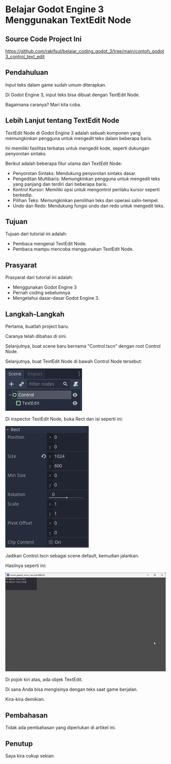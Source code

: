 # Belajar Godot Engine 3 Menggunakan TextEdit Node

## Source Code Project Ini

https://github.com/rakifsul/belajar_coding_godot_3/tree/main/contoh_godot3_control_text_edit

## Pendahuluan

Input teks dalam game sudah umum diterapkan.

Di Godot Engine 3, input teks bisa dibuat dengan TextEdit Node.

Bagaimana caranya? Mari kita coba.

## Lebih Lanjut tentang TextEdit Node

TextEdit Node di Godot Engine 3 adalah sebuah komponen yang memungkinkan pengguna untuk mengedit teks dalam beberapa baris.

Ini memiliki fasilitas terbatas untuk mengedit kode, seperti dukungan penyorotan sintaks.

Berikut adalah beberapa fitur utama dari TextEdit Node:

-   Penyorotan Sintaks: Mendukung penyorotan sintaks dasar.
-   Pengeditan Multibaris: Memungkinkan pengguna untuk mengedit teks yang panjang dan terdiri dari beberapa baris.
-   Kontrol Kursor: Memiliki opsi untuk mengontrol perilaku kursor seperti berkedip.
-   Pilihan Teks: Memungkinkan pemilihan teks dan operasi salin-tempel.
-   Undo dan Redo: Mendukung fungsi undo dan redo untuk mengedit teks.

## Tujuan

Tujuan dari tutorial ini adalah:

-   Pembaca mengenal TextEdit Node.
-   Pembaca mampu mencoba menggunakan TextEdit Node.

## Prasyarat

Prasyarat dari tutorial ini adalah:

-   Menggunakan Godot Engine 3
-   Pernah coding sebelumnya
-   Mengetahui dasar-dasar Godot Engine 3.

## Langkah-Langkah

Pertama, buatlah project baru.

Caranya telah dibahas di sini.

Selanjutnya, buat scene baru bernama "Control.tscn" dengan root Control Node.

Selanjutnya, buat TextEdit Node di bawah Control Node tersebut:

![Langkah 1](./contoh_godot3_control_text_edit/.md_asset/langkah_1.png)

Di inspector TextEdit Node, buka Rect dan isi seperti ini:

![Langkah 2](./contoh_godot3_control_text_edit/.md_asset/langkah_2.png)

Jadikan Control.tscn sebagai scene default, kemudian jalankan.

Hasilnya seperti ini:

![Langkah 3](./contoh_godot3_control_text_edit/.md_asset/langkah_3.png)

Di pojok kiri atas, ada objek TextEdit.

Di sana Anda bisa mengisinya dengan teks saat game berjalan.

Kira-kira demikian.

## Pembahasan

Tidak ada pembahasan yang diperlukan di artikel ini.

## Penutup

Saya kira cukup sekian.
